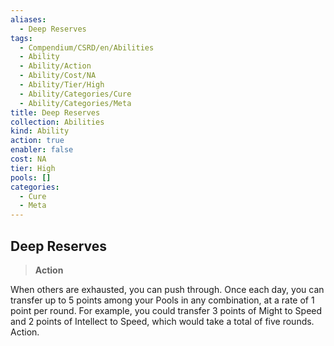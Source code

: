 ```yaml
---
aliases:
  - Deep Reserves
tags:
  - Compendium/CSRD/en/Abilities
  - Ability
  - Ability/Action
  - Ability/Cost/NA
  - Ability/Tier/High
  - Ability/Categories/Cure
  - Ability/Categories/Meta
title: Deep Reserves
collection: Abilities
kind: Ability
action: true
enabler: false
cost: NA
tier: High
pools: []
categories:
  - Cure
  - Meta
---
```

## Deep Reserves    
>**Action**  
    
When others are exhausted, you can push through. Once each day, you can transfer up to 5 points among your Pools in any combination, at a rate of 1 point per round. For example, you could transfer 3 points of Might to Speed and 2 points of Intellect to Speed, which would take a total of five rounds. Action.